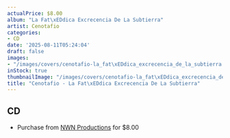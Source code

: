 ```yaml
---
actualPrice: $8.00
album: "La Fat\xEDdica Excrecencia De La Subtierra"
artist: Cenotafio
categories:
- CD
date: '2025-08-11T05:24:04'
draft: false
images:
- "/images/covers/cenotafio-la_fat\xEDdica_excrecencia_de_la_subtierra.jpg"
inStock: true
thumbnailImage: "/images/covers/cenotafio-la_fat\xEDdica_excrecencia_de_la_subtierra-thumb.jpg"
title: "Cenotafio - La Fat\xEDdica Excrecencia De La Subtierra"
---
```


## CD
* Purchase from [NWN Productions](http://shop.nwnprod.com/index.php?route=product/product&path=93&product_id=3605&sort=pd.name&order=ASC) for $8.00
